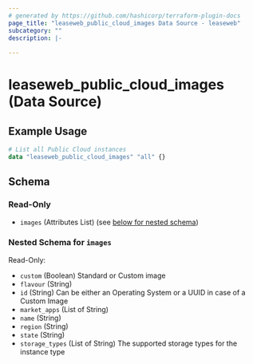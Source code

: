 ```yaml
---
# generated by https://github.com/hashicorp/terraform-plugin-docs
page_title: "leaseweb_public_cloud_images Data Source - leaseweb"
subcategory: ""
description: |-
  
---
```


# leaseweb_public_cloud_images (Data Source)



## Example Usage

```terraform
# List all Public Cloud instances
data "leaseweb_public_cloud_images" "all" {}
```

<!-- schema generated by tfplugindocs -->
## Schema

### Read-Only

- `images` (Attributes List) (see [below for nested schema](#nestedatt--images))

<a id="nestedatt--images"></a>
### Nested Schema for `images`

Read-Only:

- `custom` (Boolean) Standard or Custom image
- `flavour` (String)
- `id` (String) Can be either an Operating System or a UUID in case of a Custom Image
- `market_apps` (List of String)
- `name` (String)
- `region` (String)
- `state` (String)
- `storage_types` (List of String) The supported storage types for the instance type
